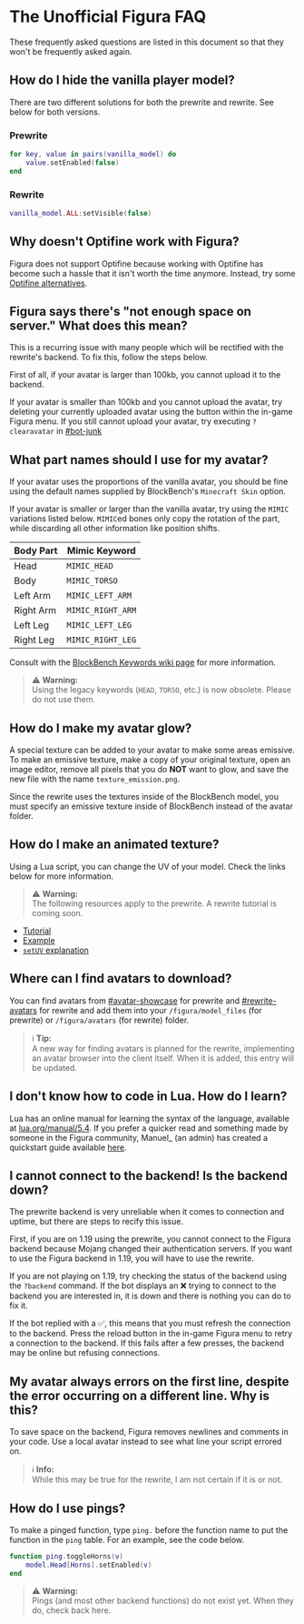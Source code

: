 # The Unofficial Figura FAQ

These frequently asked questions are listed in this document so that they won't be frequently asked again.

## How do I hide the vanilla player model?

There are two different solutions for both the prewrite and rewrite. See below for both versions.

### Prewrite

```lua
for key, value in pairs(vanilla_model) do
	value.setEnabled(false)    
end
```

### Rewrite

```lua
vanilla_model.ALL:setVisible(false)
```

## Why doesn't Optifine work with Figura?

Figura does not support Optifine because working with Optifine has become such a hassle that it isn't worth the time anymore. Instead, try some [Optifine alternatives](https://lambdaurora.dev/optifine_alternatives).

## Figura says there's "not enough space on server." What does this mean?

This is a recurring issue with many people which will be rectified with the rewrite's backend. To fix this, follow the steps below.

First of all, if your avatar is larger than 100kb, you cannot upload it to the backend.

If your avatar is smaller than 100kb and you cannot upload the avatar, try deleting your currently uploaded avatar using the button within the in-game Figura menu. If you still cannot upload your avatar, try executing `?clearavatar` in [#bot-junk](https://discord.com/channels/805969743466332191/824741434078396468)

## What part names should I use for my avatar?

If your avatar uses the proportions of the vanilla avatar, you should be fine using the default names supplied by BlockBench's `Minecraft Skin` option.

If your avatar is smaller or larger than the vanilla avatar, try using the `MIMIC` variations listed below. `MIMIC`ed bones only copy the rotation of the part, while discarding all other information like position shifts.

| Body Part | Mimic Keyword |
| --- | --- |
| Head | `MIMIC_HEAD` |
| Body | `MIMIC_TORSO` |
| Left Arm | `MIMIC_LEFT_ARM` |
| Right Arm | `MIMIC_RIGHT_ARM` |
| Left Leg | `MIMIC_LEFT_LEG` |
| Right Leg | `MIMIC_RIGHT_LEG` |

Consult with the [BlockBench Keywords wiki page](https://github.com/Moonlight-MC/Figura/wiki/Blockbench-Keywords) for more information.

> ⚠️ **Warning:**  
> Using the legacy keywords (`HEAD`, `TORSO`, etc.) is now obsolete. Please do not use them.

## How do I make my avatar glow?

A special texture can be added to your avatar to make some areas emissive. To make an emissive texture, make a copy of your original texture, open an image editor, remove all pixels that you do **NOT** want to glow, and save the new file with the name `texture_emission.png`.

Since the rewrite uses the textures inside of the BlockBench model, you must specify an emissive texture inside of BlockBench instead of the avatar folder.

## How do I make an animated texture?

Using a Lua script, you can change the UV of your model. Check the links below for more information.

> ⚠️ **Warning:**  
> The following resources apply to the prewrite. A rewrite tutorial is coming soon.

- [Tutorial](https://manuel-3.github.io/animated-texture)
- [Example](https://discord.com/channels/805969743466332191/808155531389698079/908426876345811014)
- [`setUV` explanation](https://discord.com/channels/805969743466332191/808155531389698079/924140280909819904)

## Where can I find avatars to download?

You can find avatars from [#avatar-showcase](https://discord.com/channels/805969743466332191/808259850223616030) for prewrite and [#rewrite-avatars](https://discord.com/channels/805969743466332191/976527692549726258) for rewrite and add them into your `/figura/model_files` (for prewrite) or `/figura/avatars` (for rewrite) folder.

> ℹ️ **Tip:**  
> A new way for finding avatars is planned for the rewrite, implementing an avatar browser into the client itself. When it is added, this entry will be updated.

## I don't know how to code in Lua. How do I learn?

Lua has an online manual for learning the syntax of the language, available at [lua.org/manual/5.4](https://www.lua.org/manual/5.4/). If you prefer a quicker read and something made by someone in the Figura community, Manuel_ (an admin) has created a quickstart guide available [here](https://manuel-3.github.io/lua-quickstart).

## I cannot connect to the backend! Is the backend down?

The prewrite backend is very unreliable when it comes to connection and uptime, but there are steps to recify this issue.

First, if you are on 1.19 using the prewrite, you cannot connect to the Figura backend because Mojang changed their authentication servers. If you want to use the Figura backend in 1.19, you will have to use the rewrite.

If you are not playing on 1.19, try checking the status of the backend using the `?backend` command. If the bot displays an :x: trying to connect to the backend you are interested in, it is down and there is nothing you can do to fix it. 

If the bot replied with a :white_check_mark:, this means that you must refresh the connection to the backend. Press the reload button in the in-game Figura menu to retry a connection to the backend. If this fails after a few presses, the backend may be online but refusing connections.

## My avatar always errors on the first line, despite the error occurring on a different line. Why is this?

To save space on the backend, Figura removes newlines and comments in your code. Use a local avatar instead to see what line your script errored on.

> ℹ️ **Info:**  
> While this may be true for the rewrite, I am not certain if it is or not.

## How do I use pings?

To make a pinged function, type `ping.` before the function name to put the function in the `ping` table. For an example, see the code below.

```lua
function ping.toggleHorns(v)
	model.Head[Horns].setEnabled(v)
end
```

> ⚠️ **Warning:**  
> Pings (and most other backend functions) do not exist yet. When they do, check back here.
